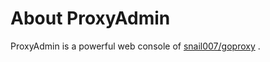 # About ProxyAdmin
ProxyAdmin is a powerful web console of [snail007/goproxy](https://github.com/snail007/goproxy) .

